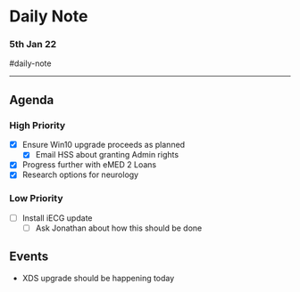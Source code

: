# Daily Note
### 5th Jan 22

#daily-note 

---

## Agenda
### High Priority
- [x] Ensure Win10 upgrade proceeds as planned
	- [x] Email HSS about granting Admin rights
- [x] Progress further with eMED 2 Loans
- [x] Research options for neurology

### Low Priority
- [ ] Install iECG update
	- [ ] Ask Jonathan about how this should be done

## Events
- XDS upgrade should be happening today 